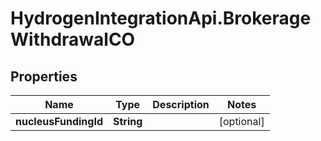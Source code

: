 # HydrogenIntegrationApi.BrokerageWithdrawalCO

## Properties
Name | Type | Description | Notes
------------ | ------------- | ------------- | -------------
**nucleusFundingId** | **String** |  | [optional] 



